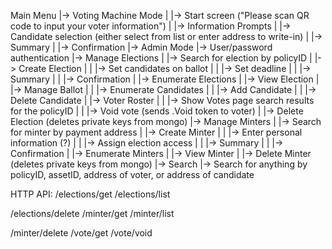 Main Menu
|-> Voting Machine Mode
| |-> Start screen ("Please scan QR code to input your voter information")
|   |-> Information Prompts
|     |-> Candidate selection (either select from list or enter address to write-in)
|       |-> Summary
|         |-> Confirmation
|-> Admin Mode
  |-> User/password authentication
    |-> Manage Elections
    | |-> Search for election by policyID
    | |-> Create Election
    | | |-> Set candidates on ballot
    | |   |-> Set deadline
    | |     |-> Summary
    | |       |-> Confirmation
    | |-> Enumerate Elections
    |   |-> View Election
    |     |-> Manage Ballot
    |     | |-> Enumerate Candidates
    |     | |-> Add Candidate
    |     | |-> Delete Candidate
    |     |-> Voter Roster
    |     | |-> Show Votes page search results for the policyID
    |     |   |-> Void vote (sends .Void token to voter)
    |     |-> Delete Election (deletes private keys from mongo)
    |-> Manage Minters
    | |-> Search for minter by payment address
    | |-> Create Minter
    | | |-> Enter personal information (?)
    | | |-> Assign election access
    | | |-> Summary
    | | |-> Confirmation
    | |-> Enumerate Minters
    |   |-> View Minter
    |     |-> Delete Minter (deletes private keys from mongo)
    |-> Search
      |-> Search for anything by policyID, assetID, address of voter, or address of candidate 

HTTP API:
/elections/get
/elections/list

/elections/delete
/minter/get
/minter/list

/minter/delete
/vote/get
/vote/void
